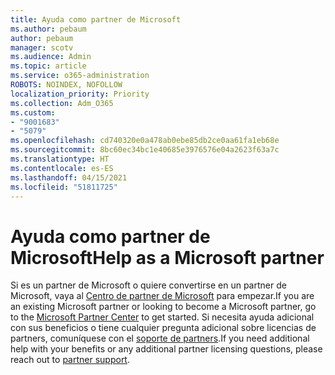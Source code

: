 ```yaml
---
title: Ayuda como partner de Microsoft
ms.author: pebaum
author: pebaum
manager: scotv
ms.audience: Admin
ms.topic: article
ms.service: o365-administration
ROBOTS: NOINDEX, NOFOLLOW
localization_priority: Priority
ms.collection: Adm_O365
ms.custom:
- "9001683"
- "5079"
ms.openlocfilehash: cd740320e0a478ab0ebe85db2ce0aa61fa1eb68e
ms.sourcegitcommit: 8bc60ec34bc1e40685e3976576e04a2623f63a7c
ms.translationtype: HT
ms.contentlocale: es-ES
ms.lasthandoff: 04/15/2021
ms.locfileid: "51811725"
---
```

# <a name="help-as-a-microsoft-partner"></a><span data-ttu-id="54247-102">Ayuda como partner de Microsoft</span><span class="sxs-lookup"><span data-stu-id="54247-102">Help as a Microsoft partner</span></span>

<span data-ttu-id="54247-103">Si es un partner de Microsoft o quiere convertirse en un partner de Microsoft, vaya al [Centro de partner de Microsoft](https://support.microsoft.com/help/4499930/partner-center-overview) para empezar.</span><span class="sxs-lookup"><span data-stu-id="54247-103">If you are an existing Microsoft partner or looking to become a Microsoft partner, go to the [Microsoft Partner Center](https://support.microsoft.com/help/4499930/partner-center-overview) to get started.</span></span> <span data-ttu-id="54247-104">Si necesita ayuda adicional con sus beneficios o tiene cualquier pregunta adicional sobre licencias de partners, comuníquese con el [soporte de partners](https://aka.ms/partnersupport).</span><span class="sxs-lookup"><span data-stu-id="54247-104">If you need additional help with your benefits or any additional partner licensing questions, please reach out to [partner support](https://aka.ms/partnersupport).</span></span>
